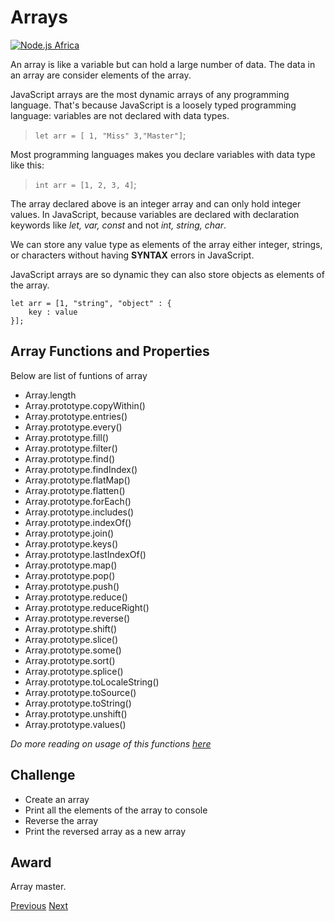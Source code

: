 # Arrays

[![Node.js Africa](https://img.shields.io/badge/node.js%20africa-contributor-green.svg)](http://github.com/nodejsafrica/team-nodejs-africa)

An array is like a variable but can hold a large number of data. The data in an array are consider elements of the array. 

JavaScript arrays are the most dynamic arrays of any programming language. That's because JavaScript is a loosely typed programming language: variables are not declared with data types.

> `let arr = [ 1, "Miss" 3,"Master"]`;

Most programming languages makes you declare variables with data type like this:
> `int arr = [1, 2, 3, 4]`;

The array declared above is an integer array and can only hold integer values. In JavaScript, because variables are declared with declaration keywords like *let, var, const* and not *int, string, char*.

We can store any value type as elements of the array either integer, strings, or characters without having **SYNTAX** errors in JavaScript.

JavaScript arrays are so dynamic they can also store objects as elements of the array.

```
let arr = [1, "string", "object" : {
    key : value
}]; 

```


## Array Functions and Properties
Below are list of funtions of array
- Array.length
- Array.prototype.copyWithin()
- Array.prototype.entries()
- Array.prototype.every()
- Array.prototype.fill()
- Array.prototype.filter()
- Array.prototype.find()
- Array.prototype.findIndex()
- Array.prototype.flatMap()
- Array.prototype.flatten()
- Array.prototype.forEach()
- Array.prototype.includes()
- Array.prototype.indexOf()
- Array.prototype.join()
- Array.prototype.keys()
- Array.prototype.lastIndexOf()
- Array.prototype.map()
- Array.prototype.pop()
- Array.prototype.push()
- Array.prototype.reduce()
- Array.prototype.reduceRight()
- Array.prototype.reverse()
- Array.prototype.shift()
- Array.prototype.slice()
- Array.prototype.some()
- Array.prototype.sort()
- Array.prototype.splice()
- Array.prototype.toLocaleString()
- Array.prototype.toSource()
- Array.prototype.toString()
- Array.prototype.unshift()
- Array.prototype.values()


*Do more reading on usage of this functions [here](https://developer.mozilla.org/en-US/docs/Web/JavaScript/Reference/Global_Objects/Array)*

## Challenge 
- Create an array
- Print all the elements of the array to console
- Reverse the array
- Print the reversed array as a new array

## Award 
Array master.

[Previous](https://github.com/NodeJSAfrica/workshoppers/tree/master/4.%20working%20with%20construct) [Next](https://github.com/NodeJSAfrica/workshoppers/tree/master/6.%20data%20types%20and%20data%20type%20functions)
